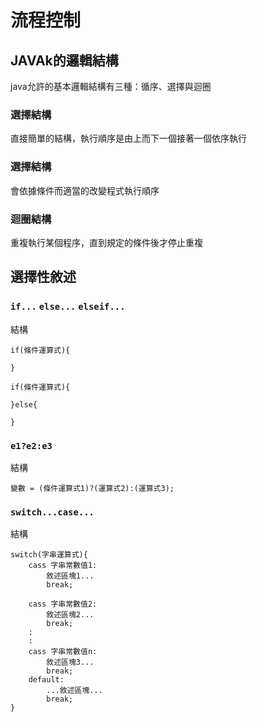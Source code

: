 # 流程控制

## JAVAk的邏輯結構
java允許的基本邏輯結構有三種：循序、選擇與迴圈

### 選擇結構
直接簡單的結構，執行順序是由上而下一個接著一個依序執行

### 選擇結構
會依據條件而適當的改變程式執行順序

### 迴圈結構
重複執行某個程序，直到規定的條件後才停止重複

## 選擇性敘述
### ```if...``` ```else...``` ```elseif...```
  
結構
```
if(條件運算式){

}
```
```
if(條件運算式){

}else{

}
```
### ```e1?e2:e3```

結構
```
變數 = (條件運算式1)?(運算式2):(運算式3);
```

### ```switch...case...```

結構
```
switch(字串運算式){
    cass 字串常數值1:
        敘述區塊1...
        break;

    cass 字串常數值2:
        敘述區塊2...
        break;
    :
    :
    cass 字串常數值n:
        敘述區塊3...
        break;
    default:
        ...敘述區塊...
        break;
}
```